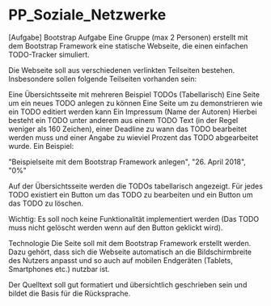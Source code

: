 # PP_Soziale_Netzwerke

[Aufgabe] Bootstrap
Aufgabe
Eine Gruppe (max 2 Personen) erstellt mit dem Bootstrap Framework eine statische Webseite, die einen einfachen TODO-Tracker simuliert.


Die Webseite soll aus verschiedenen verlinkten Teilseiten bestehen. Insbesondere sollen folgende Teilseiten vorhanden sein:

Eine Übersichtsseite mit mehreren Beispiel TODOs (Tabellarisch)
Eine Seite um ein neues TODO anlegen zu können
Eine Seite um zu demonstrieren wie ein TODO editiert werden kann
Ein Impressum (Name der Autoren)
Hierbei besteht ein TODO unter anderem aus einem TODO Text (in der Regel weniger als 160 Zeichen), einer Deadline zu wann das TODO bearbeitet werden muss und einer Angabe zu wieviel Prozent das TODO abgearbeitet wurde. Ein Beispiel:

"Beispielseite mit dem Bootstrap Framework anlegen", "26. April 2018", "0%"

Auf der Übersichtsseite werden die TODOs tabellarisch angezeigt. Für jedes TODO existiert ein Button um das TODO zu bearbeiten und ein Button um das TODO zu löschen.

Wichtig: Es soll noch keine Funktionalität implementiert werden (Das TODO muss nicht gelöscht werden wenn auf den Button geklickt wird). 

Technologie
Die Seite soll mit dem Bootstrap Framework erstellt werden. Dazu gehört, dass sich die Webseite automatisch an die Bildschirmbreite des Nutzers anpasst und so auch auf mobilen Endgeräten (Tablets, Smartphones etc.) nutzbar ist. 

Der Quelltext soll gut formatiert und übersichtlich geschrieben sein und bildet die Basis für die Rücksprache.


